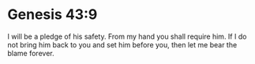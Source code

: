 # Genesis 43:9

I will be a pledge of his safety. From my hand you shall require him. If I do not bring him back to you and set him before you, then let me bear the blame forever.
